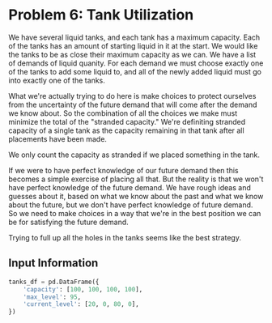 
# Problem 6: Tank Utilization
We have several liquid tanks, and each tank has a maximum capacity.
Each of the tanks has an amount of starting liquid in it at the start.
We would like the tanks to be as close their maximum capacity as we can.
We have a list of demands of liquid quanity.
For each demand we must choose exactly one of the tanks to add some liquid to,
and all of the newly added liquid must go into exactly one of the tanks.

What we're actually trying to do here is make choices to protect ourselves from
the uncertainty of the future demand that will come after the demand we know about.
So the combination of all the choices we make must minimize the total of the
"stranded capacity."  We're definiting stranded capacity of a single tank
as the capacity remaining in that tank after all placements have been made.

We only count the capacity as stranded if we placed something in the tank.

If we were to have perfect knowledge of our future demand then this becomes a simple exercise of placing
all that.  But the reality is that we won't have perfect knowledge of the future demand.
We have rough ideas and guesses about it, based on what we know about the past and what we know about 
the future, but we don't have perfect knowledge of future demand.  So we need to make choices in a way
that we're in the best position we can be for satisfying the future demand.

Trying to full up all the holes in the tanks seems like the best strategy.


## Input Information
```py
tanks_df = pd.DataFrame({
    'capacity': [100, 100, 100, 100],
    'max_level': 95,
    'current_level': [20, 0, 80, 0],
})
```
